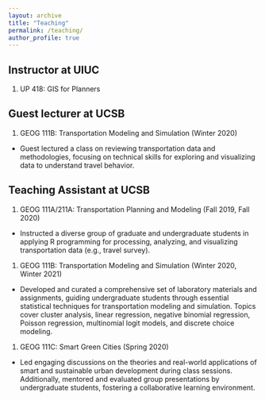 ```yaml
---
layout: archive
title: "Teaching"
permalink: /teaching/
author_profile: true
---
```


## Instructor at UIUC
1. UP 418: GIS for Planners

## Guest lecturer at UCSB
1. GEOG 111B: Transportation Modeling and Simulation (Winter 2020)
- Guest lectured a class on reviewing transportation data and methodologies, focusing on technical skills for exploring and visualizing data to understand travel behavior.


## Teaching Assistant at UCSB

1. GEOG 111A/211A: Transportation Planning and Modeling (Fall 2019, Fall 2020)
- Instructed a diverse group of graduate and undergraduate students in applying R programming for processing, analyzing, and visualizing transportation data (e.g., travel survey).

1. GEOG 111B: Transportation Modeling and Simulation (Winter 2020, Winter 2021)
- Developed and curated a comprehensive set of laboratory materials and assignments, guiding undergraduate students through essential statistical techniques for transportation modeling and simulation. Topics cover cluster analysis, linear regression, negative binomial regression, Poisson regression, multinomial logit models, and discrete choice modeling.

1. GEOG 111C: Smart Green Cities (Spring 2020)
- Led engaging discussions on the theories and real-world applications of smart and sustainable urban development during class sessions. Additionally, mentored and evaluated group presentations by undergraduate students, fostering a collaborative learning environment. 